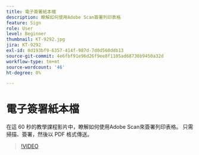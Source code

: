 ```yaml
---
title: 電子簽署紙本檔
description: 瞭解如何使用Adobe Scan簽署列印表格
feature: Sign
role: User
level: Beginner
thumbnail: KT-9292.jpg
jira: KT-9292
exl-id: 0d193bf9-6357-414f-987d-7d0d560ddb13
source-git-commit: 4e6fbf91e96d26f9ee8f1105ad68738b9450a32d
workflow-type: tm+mt
source-wordcount: '46'
ht-degree: 0%

---
```


# 電子簽署紙本檔

在這 60 秒的教學課程影片中，瞭解如何使用Adobe Scan來簽署列印表格。 只需掃描、簽署，然後以 PDF 格式傳送。

>[!VIDEO](https://video.tv.adobe.com/v/338331?quality=12&learn=on&hidetitle=true)
